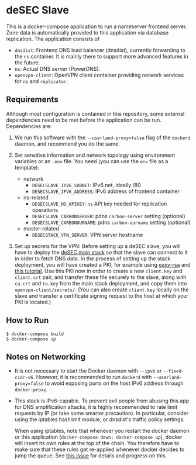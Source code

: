 deSEC Slave
=====

This is a docker-compose application to run a nameserver frontend server. Zone data is automatically provided to this application via database replication. The application consists of

- `dnsdist`: Frontend DNS load balancer (dnsdist), currently forwarding to the `ns` container. It is mainly there to support more advanced features in the future.
- `ns`: Actual DNS server (PowerDNS).
- `openvpn-client`: OpenVPN client container providing network services for `ns` and `replicator`.


Requirements
-----

Although most configuration is contained in this repository, some external dependencies need to be met before the application can be run. Dependencies are:

1.  We run this software with the `--userland-proxy=false` flag of the `dockerd` daemon, and recommend you do the same.

2.  Set sensitive information and network topology using environment variables or an `.env` file. You need (you can use the `env` file as a template):
    - network
      - `DESECSLAVE_IPV6_SUBNET`: IPv6 net, ideally /80
      - `DESECSLAVE_IPV6_ADDRESS`: IPv6 address of frontend container
    - ns-related
      - `DESECSLAVE_NS_APIKEY`: `ns` API key needed for replication operations
      - `DESECSLAVE_CARBONSERVER`: pdns `carbon-server` setting (optional)
      - `DESECSLAVE_CARBONOURNAME`: pdns `carbon-ourname` setting (optional)
    - master-related
      - `DESECSTACK_VPN_SERVER`: VPN server hostname

3.  Set up secrets for the VPN: Before setting up a deSEC slave, you will have to deploy the [deSEC main stack](https://github.com/desec-io/desec-stack) so that the slave can connect to it in order to fetch DNS data.
    In the process of setting up the stack deployment, you will have created a PKI, for example using [easy-rsa](https://github.com/OpenVPN/easy-rsa) and [this tutorial](https://github.com/OpenVPN/easy-rsa/blob/master/README.quickstart.md).
    Use this PKI now in order to create a new `client.key` and `client.crt` pair, and transfer these file securely to the slave, along with `ca.crt` and `ta.key` from the main stack deployment, and copy them into `openvpn-client/secrets/`.
    (You can also create `client.key` locally on the slave and transfer a certificate signing request to the host at which your PKI is located.)


How to Run
-----

    $ docker-compose build
    $ docker-compose up


Notes on Networking
-----

  - It is not necessary to start the Docker daemon with `--ipv6` or `--fixed-cidr-v6`. However, it is recommended to run `dockerd` with `--userland-proxy=false` to avoid 
    exposing ports on the host IPv6 address through `docker-proxy`.

  - This stack is IPv6-capable. To prevent evil people from abusing this app for DNS amplification attacks, it is highly recommended to rate limit requests by IP (or take 
    some smarter precaution). In particular, consider using the iptables hashlimit module, or dnsdist's traffic policy settings.

    When using iptables, note that whenever you restart the docker daemon or this application (`docker-compose down; docker-compose up`), docker will insert its own rules 
    at the top of the chain. You therefore have to make sure that these rules get re-applied whenever docker decides to jump the queue.
    See [this issue](https://github.com/docker/docker/issues/24848) for details and progress on this.
